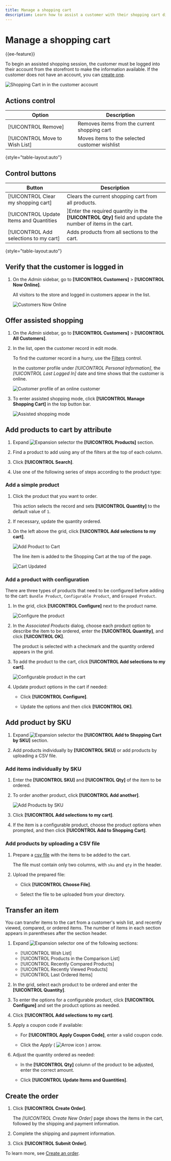 ```yaml
---
title: Manage a shopping cart
description: Learn how to assist a customer with their shopping cart directly from the Admin.
---
```

# Manage a shopping cart

{{ee-feature}}

To begin an assisted shopping session, the customer must be logged into their account from the storefront to make the information available. If the customer does not have an account, you can [create one](https://docs.magento.com/user-guide/customers/account-create.html).

![Shopping Cart in in the customer account](./assets/customer-account-manage-cart-items.png)<!-- zoom -->

## Actions control

|Option|Description|
|--- |--- |
|[!UICONTROL Remove]|Removes items from the current shopping cart|
|[!UICONTROL Move to Wish List]|Moves items to the selected customer wishlist|

{style="table-layout:auto"}

## Control buttons

|Button|Description|
|--- |--- |
|[!UICONTROL Clear my shopping cart]|Clears the current shopping cart from all products.|
|[!UICONTROL Update Items and Quantities|]Enter the required quantity in the **[!UICONTROL Qty]** field and update the number of items in the cart.|
|[!UICONTROL Add selections to my cart]|Adds products from all sections to the cart.|

{style="table-layout:auto"}

## Verify that the customer is logged in

1. On the _Admin_ sidebar, go to **[!UICONTROL Customers]** > **[!UICONTROL Now Online]**.

   All visitors to the store and logged in customers appear in the list.

   ![Customers Now Online](./assets/customers-now-online.png)<!-- zoom -->

## Offer assisted shopping

1. On the _Admin_ sidebar, go to **[!UICONTROL Customers]** > **[!UICONTROL All Customers]**.

1. In the list, open the customer record in edit mode.

   To find the customer record in a hurry, use the [Filters](../getting-started/admin-grid-controls.md) control.

   In the customer profile under _[!UICONTROL Personal Information]_, the _[!UICONTROL Last Logged In]_ date and time shows that the customer is online.

   ![Customer profile of an online customer](./assets/customer-account-manage-cart.png)<!-- zoom -->

1. To enter assisted shopping mode, click **[!UICONTROL Manage Shopping Cart]** in the top button bar.

   ![Assisted shopping mode](./assets/customer-manage-shopping-cart.png)<!-- zoom -->

## Add products to cart by attribute

1. Expand ![Expansion selector](../assets/icon-display-expand.png) the **[!UICONTROL Products]** section.

1. Find a product to add using any of the filters at the top of each column.

1. Click **[!UICONTROL Search]**.

1. Use one of the following series of steps according to the product type:

### Add a simple product

1. Click the product that you want to order.

   This action selects the record and sets **[!UICONTROL Quantity]** to the default value of `1`.

1. If necessary, update the quantity ordered.

1. On the left above the grid, click **[!UICONTROL Add selections to my cart]**.

   ![Add Product to Cart](./assets/customer-account-manage-cart-order-products.png)<!-- zoom -->

   The line item is added to the Shopping Cart at the top of the page.

   ![Cart Updated](./assets/customer-account-manage-cart-update-cart.png)<!-- zoom -->

### Add a product with configuration

There are three types of products that need to be configured before adding to the cart: `Bundle Product`, `Configurable Product`, and `Grouped Product`.

1. In the grid, click **[!UICONTROL Configure]** next to the product name.

   ![Configure the product](./assets/customer-account-manage-cart-order-configurable-product.png)<!-- zoom -->

1. In the _Associated Products_ dialog, choose each product option to describe the item to be ordered, enter the **[!UICONTROL Quantity]**, and click **[!UICONTROL OK]**.

   The product is selected with a checkmark and the quantity ordered appears in the grid.

1. To add the product to the cart, click **[!UICONTROL Add selections to my cart]**.

   ![Configurable product in the cart](./assets/customer-account-manage-cart-order-configurable-product-cart.png)<!-- zoom -->

1. Update product options in the cart if needed:

   - Click **[!UICONTROL Configure]**.

   - Update the options and then click **[!UICONTROL OK]**.

## Add product by SKU

1. Expand ![Expansion selector](../assets/icon-display-expand.png) the **[!UICONTROL Add to Shopping Cart by SKU]** section.

1. Add products individually by **[!UICONTROL SKU]** or add products by uploading a CSV file.

### Add items individually by SKU

1. Enter the **[!UICONTROL SKU]** and **[!UICONTROL Qty]** of the item to be ordered.

1. To order another product, click **[!UICONTROL Add another]**.

   ![Add Products by SKU](./assets/customer-account-manage-cart-order-product-by-sku.png)<!-- zoom -->

1. Click **[!UICONTROL Add selections to my cart]**.

1. If the item is a configurable product, choose the product options when prompted, and then click **[!UICONTROL Add to Shopping Cart]**.

### Add products by uploading a CSV file

1. Prepare a [csv file](https://docs.magento.com/user-guide/system/data-csv.html) with the items to be added to the cart.

   The file must contain only two columns, with `sku` and `qty` in the header.

1. Upload the prepared file:

   - Click **[!UICONTROL Choose File]**.

   - Select the file to be uploaded from your directory.

## Transfer an item

You can transfer items to the cart from a customer's wish list, and recently viewed, compared, or ordered items. The number of items in each section appears in parentheses after the section header.

1. Expand ![Expansion selector](../assets/icon-display-expand.png) one of the following sections:

   - [!UICONTROL Wish List]
   - [!UICONTROL Products in the Comparison List]
   - [!UICONTROL Recently Compared Products]
   - [!UICONTROL Recently Viewed Products]
   - [!UICONTROL Last Ordered Items]

1. In the grid, select each product to be ordered and enter the **[!UICONTROL Quantity]**.

1. To enter the options for a configurable product, click **[!UICONTROL Configure]** and set the product options as needed.

1. Click **[!UICONTROL Add selections to my cart]**.

1. Apply a coupon code if available:

   - For **[!UICONTROL Apply Coupon Code]**, enter a valid coupon code.

   - Click the _Apply_ ( ![Arrow icon](../assets/icon-apply-arrow.png) ) arrow.

1. Adjust the quantity ordered as needed:

   - In the **[!UICONTROL Qty]** column of the product to be adjusted, enter the correct amount.

   - Click **[!UICONTROL Update Items and Quantities]**.

## Create the order

1. Click **[!UICONTROL Create Order]**.

   The _[!UICONTROL Create New Order]_ page shows the items in the cart, followed by the shipping and payment information.

1. Complete the shipping and payment information.

1. Click **[!UICONTROL Submit Order]**.

To learn more, see [Create an order](customer-account-create-order.md).
